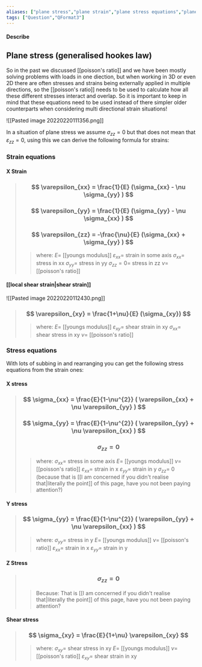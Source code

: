 ```yaml
---
aliases: ["plane stress","plane strain","plane stress equations","plane stain equations"]
tags: ["Question","QFormat3"]
---
```


#### Describe
## Plane stress (generalised hookes law)
So in the past we discussed [[poisson's ratio]] and we have been mostly solving problems with loads in one diection, but when working in 3D or even 2D there are often stresses and strains being externally applied in multiple directions, so the [[poisson's ratio]] needs to be used to calculate how all these different stresses interact and overlap. So it is important to keep in mind that these equations need to be used instead of there simpler older counterparts when considering multi directional strain situations!

![[Pasted image 20220220111356.png]]

In a situation of plane stress we assume $\sigma_{zz}=0$ but that does not mean that $\varepsilon_{zz}=0$, using this we can derive the following formula for strains:

### Strain equations

#### X Strain

> ### $$ \varepsilon_{xx} = \frac{1}{E} (\sigma_{xx} - \nu \sigma_{yy} ) $$ 
> ### $$ \varepsilon_{yy} = \frac{1}{E} (\sigma_{yy} - \nu \sigma_{xx} ) $$ 
> ### $$ \varepsilon_{zz} = -\frac{\nu}{E} (\sigma_{xx} + \sigma_{yy} ) $$ 
>> where:
>> $E=$ [[youngs modulus]]
>> $\varepsilon_{xx}=$ strain in some axis
>> $\sigma_{xx}=$ stress in xx
>> $\sigma_{yy}=$ stress in yy
>> $\sigma_{zz}=0=$ stress in zz
>> $\nu=$ [[poisson's ratio]]

#### [[local shear strain|shear strain]]

![[Pasted image 20220220112430.png]]

> ### $$ \varepsilon_{xy} = \frac{1+\nu}{E} (\sigma_{xy}) $$ 
>> where:
>> $E=$ [[youngs modulus]]
>> $\varepsilon_{xy}=$ shear strain in xy
>> $\sigma_{xx}=$ shear stress in xy
>> $\nu=$ [[poisson's ratio]]

### Stress equations
With lots of subbing in and rearranging you can get the following stress equations from the strain ones:

#### X stress

> ### $$ \sigma_{xx} = \frac{E}{1-\nu^{2}} ( \varepsilon_{xx} + \nu \varepsilon_{yy} ) $$ 
> ### $$ \sigma_{yy} = \frac{E}{1-\nu^{2}} ( \varepsilon_{yy} + \nu \varepsilon_{xx} ) $$ 
> ### $$ \sigma_{zz} = 0 $$
>> where:
>> $\sigma_{xx}=$ stress in some axis
>> $E=$ [[youngs modulus]]
>> $\nu=$ [[poisson's ratio]]
>> $\varepsilon_{xx}=$ strain in x
>> $\varepsilon_{yy}=$ strain in y
>> $\sigma_{zz}=$ 0 (because that is [[I am concerned if you didn't realise that|literally the point]] of this page, have you not been paying attention?)

#### Y stress

> ### $$ \sigma_{yy} = \frac{E}{1-\nu^{2}} ( \varepsilon_{yy} + \nu \varepsilon_{xx} ) $$ 
>> where:
>> $\sigma_{yy}=$ stress in y
>> $E=$ [[youngs modulus]]
>> $\nu=$ [[poisson's ratio]]
>> $\varepsilon_{xx}=$ strain in x
>> $\varepsilon_{yy}=$ strain in y

#### Z Stress

> ### $$ \sigma_{zz} = 0 $$
>> Because:
>> That is [[I am concerned if you didn't realise that|literally the point]] of this page, have you not been paying attention?

#### Shear stress

> ### $$ \sigma_{xy} = \frac{E}{1+\nu} \varepsilon_{xy} $$ 
>> where:
>> $\sigma_{xy}=$ shear stress in xy
>> $E=$ [[youngs modulus]]
>> $\nu=$ [[poisson's ratio]]
>> $\varepsilon_{xy}=$ shear strain in xy